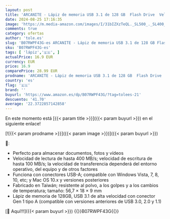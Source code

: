 ```yaml
---
layout: post
title: 'ARCANITE - Lápiz de memoria USB 3.1 de 128 GB  Flash Drive  Velocidad de lectura de hasta 400 MB/s'
date: 2024-08-25 17:16:35
image: 'https://m.media-amazon.com/images/I/31bIZXzTeQL._SL500_._SL400_.jpg'
comments: true
category: ofertas
author: 'tole.es'
slug: 'B07RWPF43G-es ARCANITE - Lápiz de memoria USB 3.1 de 128 GB Flash Drive...'
sku: 'B07RWPF43G-es'
tags: [ 'lápiz','🇪🇸', ]
actualPrice: 16.9 EUR
currency: EUR
price: 16.9
comparePrice: 28.99 EUR
prodname: 'ARCANITE - Lápiz de memoria USB 3.1 de 128 GB  Flash Drive  Velocidad de lectura de hasta 400 MB/s'
country: 'es'
flag: '🇪🇸'
brand: ''
buyurl: 'https://www.amazon.es/dp/B07RWPF43G/?tag=tolees-21'
descuento: '41.70'
average: '22.3722857142858'
---
```


En este momento está [{{< param title >}}]({{< param buyurl >}}) en el siguiente enlace!

[![{{< param prodname >}}]({{< param image >}})]({{< param buyurl >}})

🔎:

- Perfecto para almacenar documentos, fotos y vídeos
- Velocidad de lectura de hasta 400 MB/s; velocidad de escritura de hasta 100 MB/s; la velocidad de transferencia dependerá del entorno operativo, del equipo y de otros factores
- Funciona con conectores USB-A; compatible con Windows Vista, 7, 8, 10, etc; y Mac OS 10.x y versiones posteriores
- Fabricado en Taiwán; resistente al polvo, a los golpes y a los cambios de temperatura; tamaño: 56,7 × 18 × 9 mm
- Lápiz de memoria de 128GB, USB 3.1 de alta velocidad con conector Gen 1 tipo A (compatible con versiones anteriores de USB 3.0, 2.0 y 1.1)

[🛒 Aquí!!!]({{< param buyurl >}})
{{<world>}}B07RWPF43G{{</world>}}
